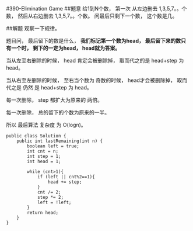 #390-Elimination Game
##题意
给1到N个数， 第一次 从左边删去 1,3,5,7。。个数， 然后从右边删去 1,3,5,7。。个数。 问最后只剩下一个数， 这个数是几。

##解题
观察一下规律。

题目问， 最后留下的数是什么，
**我们标记第一个数为head， 最后留下来的数只有一个时， 剩下的一定为head， head就为答案。**

当从左至右删除的时候， head 肯定会被删除掉， 取而代之的是 head+step 为 head。

当从右至左删除的时候， 至右当个数为 奇数的时候， head才会被删除掉， 取而代之是 仍然 是 head+step 为 head。

每一次删除， step 都扩大为原来的 两倍。

每一次删除， 总的留下的个数为原来的一半。


所以 最后算法 复杂度 为 O(logn)。

```
public class Solution {
    public int lastRemaining(int n) {
        boolean left = true;
        int cnt = n;
        int step = 1;
        int head = 1;
        
        while (cnt>1){
            if (left || cnt%2==1){
                head += step;
            }
            cnt /= 2;
            step *= 2;
            left = !left;
        }
        return head;
    }
}
```